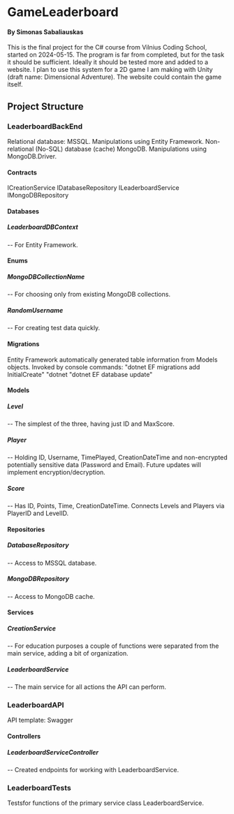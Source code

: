 # GameLeaderboard
#### By Simonas Sabaliauskas
This is the final project for the C# course from Vilnius Coding School, started on 2024-05-15.
The program is far from completed, but for the task it should be sufficient.
Ideally it should be tested more and added to a website.
I plan to use this system for a 2D game I am making with Unity (draft name: Dimensional Adventure).
The website could contain the game itself.

## Project Structure

### LeaderboardBackEnd
Relational database: MSSQL. Manipulations using Entity Framework.
Non-relational (No-SQL) database (cache) MongoDB. Manipulations using MongoDB.Driver.

#### Contracts
ICreationService
IDatabaseRepository
ILeaderboardService
IMongoDBRepository

#### Databases
##### LeaderboardDBContext
-- For Entity Framework.

#### Enums
##### MongoDBCollectionName
-- For choosing only from existing MongoDB collections.
##### RandomUsername
-- For creating test data quickly.

#### Migrations
Entity Framework automatically generated table information from Models objects.
Invoked by console commands:
"dotnet EF migrations add InitialCreate"
"dotnet "dotnet EF database update"

#### Models
##### Level
-- The simplest of the three, having just ID and MaxScore.
##### Player
-- Holding ID, Username, TimePlayed, CreationDateTime and non-encrypted potentially sensitive data (Password and Email).
Future updates will implement encryption/decryption.
##### Score
-- Has ID, Points, Time, CreationDateTime.
Connects Levels and Players via PlayerID and LevelID.

#### Repositories
##### DatabaseRepository
-- Access to MSSQL database.
##### MongoDBRepository
-- Access to MongoDB cache.

#### Services
##### CreationService
-- For education purposes a couple of functions were separated from the main service, adding a bit of organization.
##### LeaderboardService
-- The main service for all actions the API can perform.

### LeaderboardAPI
API template: Swagger
#### Controllers
##### LeaderboardServiceController
-- Created endpoints for working with LeaderboardService.

### LeaderboardTests
Testsfor functions of the primary service class LeaderboardService.